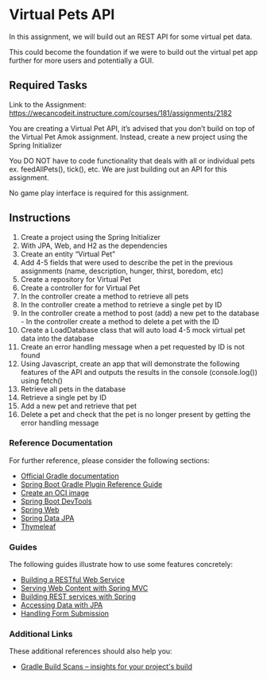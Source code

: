 # Virtual Pets API 

In this assignment, we will build out an REST API for some virtual pet data. 

This could become the foundation if we were to build out the virtual pet app further for more users and potentially a GUI. 

## Required Tasks 

Link to the Assignment: https://wecancodeit.instructure.com/courses/181/assignments/2182

You are creating a Virtual Pet API, it’s advised that you don’t build on top of the Virtual Pet Amok assignment. Instead, create a new project using the Spring Initializer

You DO NOT have to code functionality that deals with all or individual pets ex. feedAllPets(), tick(), etc. We are just building out an API for this assignment.

No game play interface is required for this assignment.

## Instructions
1. Create a project using the Spring Initializer 
2. With JPA, Web, and H2 as the dependencies 
3. Create an entity “Virtual Pet” 
4. Add 4-5 fields that were used to describe the pet in the previous assignments (name, description, hunger, thirst, boredom, etc) 
5. Create a repository for Virtual Pet 
6. Create a controller for for Virtual Pet 
7. In the controller create a method to retrieve all pets 
8. In the controller create a method to retrieve a single pet by ID 
9. In the controller create a method to post (add) a new pet to the database - In the controller create a method to delete a pet with the ID 
10. Create a LoadDatabase class that will auto load 4-5 mock virtual pet data into the database 
11. Create an error handling message when a pet requested by ID is not found
12. Using Javascript, create an app that will demonstrate the following features of the API and outputs the results in the console (console.log()) using fetch()
13. Retrieve all pets in the database 
14. Retrieve a single pet by ID 
15. Add a new pet and retrieve that pet 
16. Delete a pet and check that the pet is no longer present by getting the error handling message

### Reference Documentation
For further reference, please consider the following sections:

* [Official Gradle documentation](https://docs.gradle.org)
* [Spring Boot Gradle Plugin Reference Guide](https://docs.spring.io/spring-boot/docs/3.2.1/gradle-plugin/reference/html/)
* [Create an OCI image](https://docs.spring.io/spring-boot/docs/3.2.1/gradle-plugin/reference/html/#build-image)
* [Spring Boot DevTools](https://docs.spring.io/spring-boot/docs/3.2.1/reference/htmlsingle/index.html#using.devtools)
* [Spring Web](https://docs.spring.io/spring-boot/docs/3.2.1/reference/htmlsingle/index.html#web)
* [Spring Data JPA](https://docs.spring.io/spring-boot/docs/3.2.1/reference/htmlsingle/index.html#data.sql.jpa-and-spring-data)
* [Thymeleaf](https://docs.spring.io/spring-boot/docs/3.2.1/reference/htmlsingle/index.html#web.servlet.spring-mvc.template-engines)

### Guides
The following guides illustrate how to use some features concretely:

* [Building a RESTful Web Service](https://spring.io/guides/gs/rest-service/)
* [Serving Web Content with Spring MVC](https://spring.io/guides/gs/serving-web-content/)
* [Building REST services with Spring](https://spring.io/guides/tutorials/rest/)
* [Accessing Data with JPA](https://spring.io/guides/gs/accessing-data-jpa/)
* [Handling Form Submission](https://spring.io/guides/gs/handling-form-submission/)

### Additional Links
These additional references should also help you:

* [Gradle Build Scans – insights for your project's build](https://scans.gradle.com#gradle)
